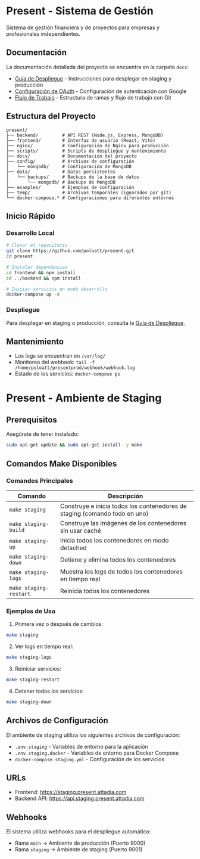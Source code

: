 # Present - Sistema de Gestión

Sistema de gestión financiera y de proyectos para empresas y profesionales independientes.

## Documentación

La documentación detallada del proyecto se encuentra en la carpeta `docs`:


- [Guía de Despliegue](docs/DEPLOYMENT.md) - Instrucciones para desplegar en staging y producción
- [Configuración de OAuth](docs/OAUTH_CONFIG.md) - Configuración de autenticación con Google
- [Flujo de Trabajo](docs/README.md) - Estructura de ramas y flujo de trabajo con Git


## Estructura del Proyecto   
 

```
present/
├── backend/         # API REST (Node.js, Express, MongoDB)
├── frontend/        # Interfaz de usuario (React, Vite)
├── nginx/           # Configuración de Nginx para producción
├── scripts/         # Scripts de despliegue y mantenimiento
├── docs/            # Documentación del proyecto
├── config/          # Archivos de configuración
│   └── mongodb/     # Configuración de MongoDB
├── data/            # Datos persistentes
│   └── backups/     # Backups de la base de datos
│       └── mongodb/ # Backups de MongoDB
├── examples/        # Ejemplos de configuración
├── temp/            # Archivos temporales (ignorados por git)
└── docker-compose.* # Configuraciones para diferentes entornos
```

## Inicio Rápido

### Desarrollo Local

```bash
# Clonar el repositorio
git clone https://github.com/poloatt/present.git
cd present

# Instalar dependencias
cd frontend && npm install
cd ../backend && npm install

# Iniciar servicios en modo desarrollo
docker-compose up -d
```

### Despliegue

Para desplegar en staging o producción, consulta la [Guía de Despliegue](docs/DEPLOYMENT.md).

## Mantenimiento

- Los logs se encuentran en `/var/log/`
- Monitoreo del webhook: `tail -f /home/poloatt/presentprod/webhook/webhook.log`
- Estado de los servicios: `docker-compose ps`

# Present - Ambiente de Staging

## Prerequisitos

Asegúrate de tener instalado:
```bash
sudo apt-get update && sudo apt-get install -y make
```

## Comandos Make Disponibles

### Comandos Principales

| Comando | Descripción |
|---------|-------------|
| `make staging` | Construye e inicia todos los contenedores de staging (comando todo en uno) |
| `make staging-build` | Construye las imágenes de los contenedores sin usar caché |
| `make staging-up` | Inicia todos los contenedores en modo detached |
| `make staging-down` | Detiene y elimina todos los contenedores |
| `make staging-logs` | Muestra los logs de todos los contenedores en tiempo real |
| `make staging-restart` | Reinicia todos los contenedores |

### Ejemplos de Uso

1. Primera vez o después de cambios:
```bash
make staging
```

2. Ver logs en tiempo real:
```bash
make staging-logs
```

3. Reiniciar servicios:
```bash
make staging-restart
```

4. Detener todos los servicios:
```bash
make staging-down
```

## Archivos de Configuración

El ambiente de staging utiliza los siguientes archivos de configuración:
- `.env.staging` - Variables de entorno para la aplicación
- `.env.staging.docker` - Variables de entorno para Docker Compose
- `docker-compose.staging.yml` - Configuración de los servicios

## URLs

- Frontend: https://staging.present.attadia.com
- Backend API: https://api.staging.present.attadia.com

## Webhooks

El sistema utiliza webhooks para el despliegue automático:
- Rama `main` -> Ambiente de producción (Puerto 9000)
- Rama `staging` -> Ambiente de staging (Puerto 9001)
